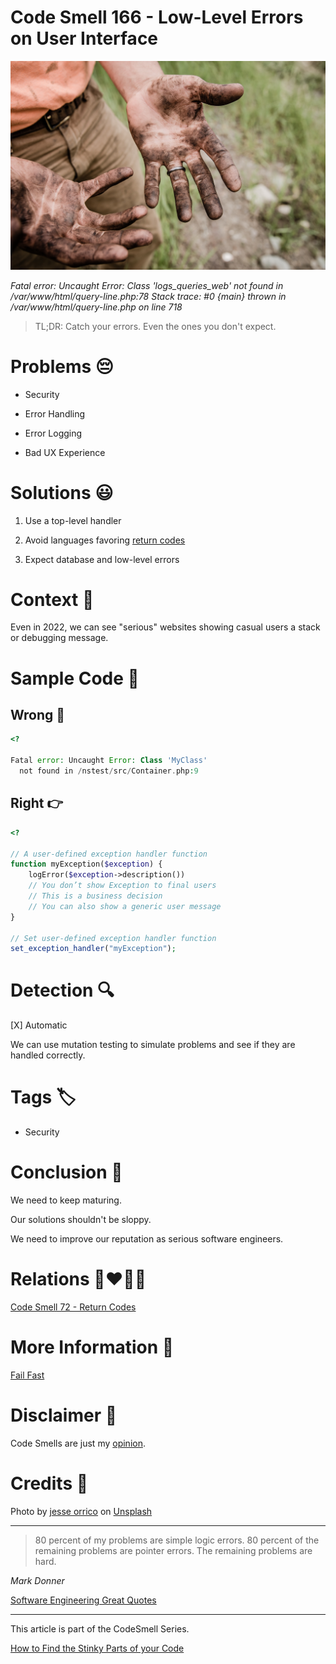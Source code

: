 # Code Smell 166 - Low-Level Errors on User Interface
            
![Code Smell 166 - Low-Level Errors on User Interface](Code%20Smell%20166%20-%20Low-Level%20Errors%20on%20User%20Interface.jpg)

*Fatal error: Uncaught Error: Class 'logs_queries_web' not found in /var/www/html/query-line.php:78 Stack trace: #0 {main} thrown in /var/www/html/query-line.php on line 718*

> TL;DR: Catch your errors. Even the ones you don't expect.

# Problems 😔 

- Security

- Error Handling

- Error Logging

- Bad UX Experience

# Solutions 😃

1. Use a top-level handler

2. Avoid languages favoring [return codes](https://github.com/mcsee/Software-Design-Articles/tree/main/Articles/Code%20Smells/Code%20Smell%2072%20-%20Return%20Codes/readme.md)

3. Expect database and low-level errors

# Context 💬

Even in 2022, we can see "serious" websites showing casual users a stack or debugging message.

# Sample Code 📖

## Wrong 🚫

<!-- [Gist Url](https://gist.github.com/mcsee/8d71bdae68fc52a1b6d1c65e8ce944af) -->

```php
<?

Fatal error: Uncaught Error: Class 'MyClass' 
  not found in /nstest/src/Container.php:9
```

## Right 👉

<!-- [Gist Url](https://gist.github.com/mcsee/3d16a49a680234811e19a56fd3d5be17) -->

```php
<?

// A user-defined exception handler function
function myException($exception) {
    logError($exception->description())
    // You don’t show Exception to final users
    // This is a business decision
    // You can also show a generic user message     
}

// Set user-defined exception handler function
set_exception_handler("myException");
```

# Detection 🔍

[X] Automatic 

We can use mutation testing to simulate problems and see if they are handled correctly.

# Tags 🏷️

- Security

# Conclusion 🏁

We need to keep maturing. 

Our solutions shouldn't be sloppy.

We need to improve our reputation as serious software engineers.

# Relations 👩‍❤️‍💋‍👨

[Code Smell 72 - Return Codes](https://github.com/mcsee/Software-Design-Articles/tree/main/Articles/Code%20Smells/Code%20Smell%2072%20-%20Return%20Codes/readme.md)

# More Information 📕

[Fail Fast](https://github.com/mcsee/Software-Design-Articles/tree/main/Articles/Theory/Fail%20Fast/readme.md)

# Disclaimer 📘

Code Smells are just my [opinion](https://github.com/mcsee/Software-Design-Articles/tree/main/Articles/Blogging/I%20Wrote%20More%20than%2090%20Articles%20on%202021%20Here%20is%20What%20I%20Learned/readme.md).

# Credits 🙏

Photo by [jesse orrico](https://unsplash.com/@jessedo81) on [Unsplash](https://unsplash.com/s/photos/dirty)  

* * *

> 80 percent of my problems are simple logic errors. 80 percent of the remaining problems are pointer errors. The remaining problems are hard.

_Mark Donner_
 
[Software Engineering Great Quotes](https://github.com/mcsee/Software-Design-Articles/tree/main/Articles/Quotes/Software%20Engineering%20Great%20Quotes/readme.md)

* * *

This article is part of the CodeSmell Series.

[How to Find the Stinky Parts of your Code](https://github.com/mcsee/Software-Design-Articles/tree/main/Articles/Code%20Smells/How%20to%20Find%20the%20Stinky%20parts%20of%20your%20Code/readme.md)